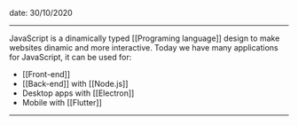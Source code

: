 date: 30/10/2020

---

JavaScript is a dinamically typed [[Programing language]] design to make websites dinamic and more interactive. 
Today we have many applications for JavaScript, it can be used for:
- [[Front-end]]
- [[Back-end]] with [[Node.js]]
- Desktop apps  with [[Electron]]
- Mobile with [[Flutter]]

---